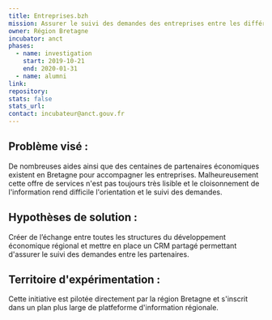 ```yaml
---
title: Entreprises.bzh
mission: Assurer le suivi des demandes des entreprises entre les différents partenaires économiques régionaux
owner: Région Bretagne
incubator: anct
phases:
  - name: investigation
    start: 2019-10-21
    end: 2020-01-31
  - name: alumni
link:
repository: 
stats: false 
stats_url: 
contact: incubateur@anct.gouv.fr
---
```


## Problème visé :
De nombreuses aides ainsi que des centaines de partenaires économiques existent en Bretagne pour accompagner les entreprises.
Malheureusement cette offre de services n'est pas toujours très lisible et le cloisonnement de l'information rend difficile l'orientation et le suivi des demandes.

## Hypothèses de solution : 
Créer de l’échange entre toutes les structures du développement économique régional et mettre en place un CRM partagé permettant d'assurer le suivi des demandes entre les partenaires.

## Territoire d'expérimentation : 
Cette initiative est pilotée directement par la région Bretagne et s'inscrit dans un plan plus large de platfeforme d'information régionale.

